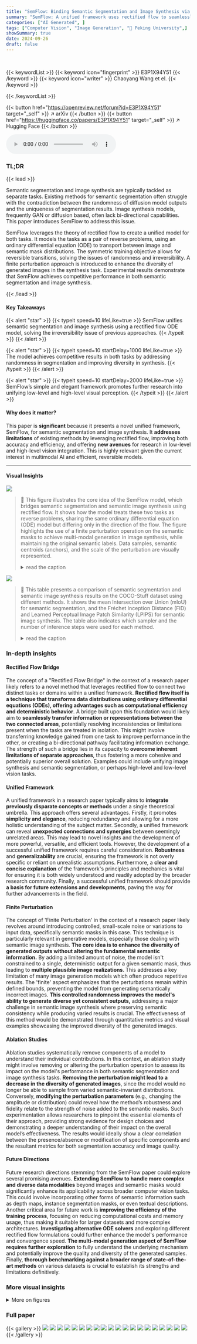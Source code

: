 ```yaml
---
title: "SemFlow: Binding Semantic Segmentation and Image Synthesis via Rectified Flow"
summary: "SemFlow: A unified framework uses rectified flow to seamlessly bridge semantic segmentation and image synthesis, achieving competitive results and offering reversible image-mask transformations."
categories: ["AI Generated", ]
tags: ["Computer Vision", "Image Generation", "🏢 Peking University",]
showSummary: true
date: 2024-09-26
draft: false
---
```


<br>

{{< keywordList >}}
{{< keyword icon="fingerprint" >}} E3P1X94Y51 {{< /keyword >}}
{{< keyword icon="writer" >}} Chaoyang Wang et el. {{< /keyword >}}
 
{{< /keywordList >}}

{{< button href="https://openreview.net/forum?id=E3P1X94Y51" target="_self" >}}
↗ arXiv
{{< /button >}}
{{< button href="https://huggingface.co/papers/E3P1X94Y51" target="_self" >}}
↗ Hugging Face
{{< /button >}}



<audio controls>
    <source src="https://ai-paper-reviewer.com/E3P1X94Y51/podcast.wav" type="audio/wav">
    Your browser does not support the audio element.
</audio>


### TL;DR


{{< lead >}}

Semantic segmentation and image synthesis are typically tackled as separate tasks. Existing methods for semantic segmentation often struggle with the contradiction between the randomness of diffusion model outputs and the uniqueness of segmentation results.  Image synthesis models, frequently GAN or diffusion based, often lack bi-directional capabilities. This paper introduces SemFlow to address this issue. 

SemFlow leverages the theory of rectified flow to create a unified model for both tasks.  It models the tasks as a pair of reverse problems, using an ordinary differential equation (ODE) to transport between image and semantic mask distributions.  The symmetric training objective allows for reversible transitions, solving the issues of randomness and irreversibility.  A finite perturbation approach is introduced to enhance the diversity of generated images in the synthesis task. Experimental results demonstrate that SemFlow achieves competitive performance in both semantic segmentation and image synthesis.

{{< /lead >}}


#### Key Takeaways

{{< alert "star" >}}
{{< typeit speed=10 lifeLike=true >}} SemFlow unifies semantic segmentation and image synthesis using a rectified flow ODE model, solving the irreversibility issue of previous approaches. {{< /typeit >}}
{{< /alert >}}

{{< alert "star" >}}
{{< typeit speed=10 startDelay=1000 lifeLike=true >}} The model achieves competitive results in both tasks by addressing randomness in segmentation and improving diversity in synthesis. {{< /typeit >}}
{{< /alert >}}

{{< alert "star" >}}
{{< typeit speed=10 startDelay=2000 lifeLike=true >}} SemFlow’s simple and elegant framework promotes further research into unifying low-level and high-level visual perception. {{< /typeit >}}
{{< /alert >}}

#### Why does it matter?
This paper is **significant** because it presents a novel unified framework, SemFlow, for semantic segmentation and image synthesis.  It **addresses limitations** of existing methods by leveraging rectified flow, improving both accuracy and efficiency, and offering **new avenues** for research in low-level and high-level vision integration. This is highly relevant given the current interest in multimodal AI and efficient, reversible models.

------
#### Visual Insights



![](https://ai-paper-reviewer.com/E3P1X94Y51/figures_1_1.jpg)

> 🔼 This figure illustrates the core idea of the SemFlow model, which bridges semantic segmentation and semantic image synthesis using rectified flow.  It shows how the model treats these two tasks as reverse problems, sharing the same ordinary differential equation (ODE) model but differing only in the direction of the flow. The figure highlights the use of a finite perturbation operation on the semantic masks to achieve multi-modal generation in image synthesis, while maintaining the original semantic labels.  Data samples, semantic centroids (anchors), and the scale of the perturbation are visually represented.
> <details>
> <summary>read the caption</summary>
> Figure 1: Rectified flow bridges semantic segmentation (SS) and semantic image synthesis (SIS). SS and SIS are modeled as a pair of transportation problems between the distributions of images and masks. They share the same ODE and only differ in the direction of the velocity field. We propose a finite perturbation operation on the mask to enable multi-modal generation without changing the semantic labels. Grey dots represent data samples. Colored dots represent semantic centroids, also known as anchors in Eq. 7. Colored bubbles represent the scale of perturbation.
> </details>





![](https://ai-paper-reviewer.com/E3P1X94Y51/tables_5_1.jpg)

> 🔼 This table presents a comparison of semantic segmentation and semantic image synthesis results on the COCO-Stuff dataset using different methods.  It shows the mean Intersection over Union (mIoU) for semantic segmentation, and the Fréchet Inception Distance (FID) and Learned Perceptual Image Patch Similarity (LPIPS) for semantic image synthesis. The table also indicates which sampler and the number of inference steps were used for each method.
> <details>
> <summary>read the caption</summary>
> Table 1: Semantic segmentation results on COCO-Stuff dataset. SS and SIS represents semantic segmentation and semantic image synthesis, respectively. Sampler-N means the usage of a specific sampler with N inference steps.
> </details>





### In-depth insights


#### Rectified Flow Bridge
The concept of a "Rectified Flow Bridge" in the context of a research paper likely refers to a novel method that leverages rectified flow to connect two distinct tasks or domains within a unified framework.  **Rectified flow itself is a technique that transforms data distributions using ordinary differential equations (ODEs), offering advantages such as computational efficiency and deterministic behavior**. A bridge built upon this foundation would likely aim to **seamlessly transfer information or representations between the two connected areas**, potentially resolving inconsistencies or limitations present when the tasks are treated in isolation. This might involve transferring knowledge gained from one task to improve performance in the other, or creating a bi-directional pathway facilitating information exchange. The strength of such a bridge lies in its capacity to **overcome inherent limitations of separate approaches**, thus fostering a more cohesive and potentially superior overall solution.  Examples could include unifying image synthesis and semantic segmentation, or perhaps high-level and low-level vision tasks.

#### Unified Framework
A unified framework in a research paper typically aims to **integrate previously disparate concepts or methods** under a single theoretical umbrella.  This approach offers several advantages. Firstly, it promotes **simplicity and elegance**, reducing redundancy and allowing for a more holistic understanding of the subject matter. Secondly, a unified framework can reveal **unexpected connections and synergies** between seemingly unrelated areas. This may lead to novel insights and the development of more powerful, versatile, and efficient tools.  However, the development of a successful unified framework requires careful consideration.  **Robustness** and **generalizability** are crucial, ensuring the framework is not overly specific or reliant on unrealistic assumptions.  Furthermore, a **clear and concise explanation** of the framework's principles and mechanics is vital for ensuring it is both widely understood and readily adopted by the broader research community.  Finally, a successful unified framework should provide **a basis for future extensions and developments**, paving the way for further advancements in the field.

#### Finite Perturbation
The concept of 'Finite Perturbation' in the context of a research paper likely revolves around introducing controlled, small-scale noise or variations to input data, specifically semantic masks in this case.  This technique is particularly relevant in generative models, especially those dealing with semantic image synthesis.  **The core idea is to enhance the diversity of generated outputs without altering the fundamental semantic information.**  By adding a limited amount of noise, the model isn't constrained to a single, deterministic output for a given semantic mask, thus leading to **multiple plausible image realizations**. This addresses a key limitation of many image generation models which often produce repetitive results. The 'finite' aspect emphasizes that the perturbations remain within defined bounds, preventing the model from generating semantically incorrect images.  **This controlled randomness improves the model's ability to generate diverse yet consistent outputs,** addressing a major challenge in semantic image synthesis where preserving semantic consistency while producing varied results is crucial. The effectiveness of this method would be demonstrated through quantitative metrics and visual examples showcasing the improved diversity of the generated images.

#### Ablation Studies
Ablation studies systematically remove components of a model to understand their individual contributions.  In this context, an ablation study might involve removing or altering the perturbation operation to assess its impact on the model's performance in both semantic segmentation and image synthesis tasks.  **Removing the perturbation might lead to a decrease in the diversity of generated images**, since the model would no longer be able to sample from varied semantic-invariant distributions.   Conversely, **modifying the perturbation parameters** (e.g., changing the amplitude or distribution) could reveal how the method’s robustness and fidelity relate to the strength of noise added to the semantic masks.  Such experimentation allows researchers to pinpoint the essential elements of their approach, providing strong evidence for design choices and demonstrating a deeper understanding of their impact on the overall model’s effectiveness.  The results would ideally show a clear correlation between the presence/absence or modification of specific components and the resultant metrics for both segmentation accuracy and image quality.

#### Future Directions
Future research directions stemming from the SemFlow paper could explore several promising avenues. **Extending SemFlow to handle more complex and diverse data modalities** beyond images and semantic masks would significantly enhance its applicability across broader computer vision tasks.  This could involve incorporating other forms of semantic information such as depth maps, instance segmentation masks, or even textual descriptions. Another critical area for future work is **improving the efficiency of the training process**, focusing on reducing computational costs and memory usage, thus making it suitable for larger datasets and more complex architectures.  **Investigating alternative ODE solvers**  and exploring different rectified flow formulations could further enhance the model's performance and convergence speed.  **The multi-modal generation aspect of SemFlow requires further exploration** to fully understand the underlying mechanism and potentially improve the quality and diversity of the generated samples. Finally, **thorough benchmarking against a broader range of state-of-the-art methods** on various datasets is crucial to establish its strengths and limitations definitively.


### More visual insights

<details>
<summary>More on figures
</summary>


![](https://ai-paper-reviewer.com/E3P1X94Y51/figures_6_1.jpg)

> 🔼 This figure compares the semantic segmentation results of SemFlow against two different diffusion-based segmentation models (DSMs) on the COCO-Stuff dataset.  It showcases how SemFlow produces significantly more accurate and consistent segmentation results compared to DSMs, which are highly sensitive to random seed variations, leading to inconsistent predictions. The color-coding in the ground truth image represents different semantic categories.
> <details>
> <summary>read the caption</summary>
> Figure 2: Semantic segmentation results on COCO-Stuff dataset. For the ground truth, each color reflects the value of anchors (Eq. 7), which corresponds to one semantic category, and the color white indicates the ignored regions. The predictions of DSM vary considerably under different random seeds.
> </details>



![](https://ai-paper-reviewer.com/E3P1X94Y51/figures_6_2.jpg)

> 🔼 This figure compares the performance of SemFlow and CycleGAN on semantic segmentation and image synthesis tasks using the Cityscapes dataset.  The top row shows the input semantic layouts. The second row displays the ground truth images. The third row shows the results generated by CycleGAN, and the bottom row shows the results from SemFlow. The color black in the ground truth images indicates regions that were ignored during training. SemFlow's segmentation results are color-coded according to the Cityscapes dataset's label scheme.
> <details>
> <summary>read the caption</summary>
> Figure 3: Semantic segmentation and semantic image synthesis results on Cityscapes dataset. The color black in the ground truth indicates the ignored region. The segmentation results of SemFlow are colored following [12].
> </details>



![](https://ai-paper-reviewer.com/E3P1X94Y51/figures_7_1.jpg)

> 🔼 This figure shows the impact of the finite perturbation operation (Eq. 14) on semantic image synthesis using the CelebAMask-HQ dataset.  The leftmost column displays the semantic masks, color-coded to represent different semantic components. The middle column shows synthesis results without perturbation, demonstrating uni-modal generation. The right column displays synthesis results with perturbation, illustrating the model's ability to generate diverse results for the same semantic mask, achieving multi-modal generation.
> <details>
> <summary>read the caption</summary>
> Figure 4: Semantic image synthesis results on CelebAMask-HQ dataset. Semantic masks are colored to show different semantic components. SemFlow w/ Perturbation indicates the finite perturbation operation in Eq. 14.
> </details>



![](https://ai-paper-reviewer.com/E3P1X94Y51/figures_8_1.jpg)

> 🔼 This figure shows the image synthesis results using the forward Euler method with different numbers of inference steps (N=1, 5, 10, 20, 30).  It demonstrates that the model can generate competitive results even with a single inference step, highlighting the efficiency of the method.
> <details>
> <summary>read the caption</summary>
> Figure 5: Image synthesis results with different inference steps. We use the forward Euler method to get numerical solutions. Our approach obtains competitive results even with only one inference step.
> </details>



![](https://ai-paper-reviewer.com/E3P1X94Y51/figures_8_2.jpg)

> 🔼 This figure illustrates the core concept of SemFlow, a unified framework for semantic segmentation and semantic image synthesis.  It models these two tasks as reverse problems, connected by a rectified flow ODE. The ODE transports samples between the distributions of images and semantic masks, enabling reversible transfer.  A key innovation is the finite perturbation of masks, which introduces multi-modal generation for image synthesis without altering semantic labels.
> <details>
> <summary>read the caption</summary>
> Figure 1: Rectified flow bridges semantic segmentation (SS) and semantic image synthesis (SIS). SS and SIS are modeled as a pair of transportation problems between the distributions of images and masks. They share the same ODE and only differ in the direction of the velocity field. We propose a finite perturbation operation on the mask to enable multi-modal generation without changing the semantic labels. Grey dots represent data samples. Colored dots represent semantic centroids, also known as anchors in Eq. 7. Colored bubbles represent the scale of perturbation.
> </details>



![](https://ai-paper-reviewer.com/E3P1X94Y51/figures_8_3.jpg)

> 🔼 This figure visualizes the latent variables along the trajectory from the image distribution (z0) to the semantic mask distribution (z1) for semantic segmentation.  It demonstrates the smooth transition between the two distributions using the rectified flow method. The top row shows examples from the COCO-Stuff dataset, and the bottom row shows examples from the Cityscapes dataset. The visualization highlights the effectiveness of the rectified flow in learning a smooth and deterministic mapping between images and their corresponding semantic masks.
> <details>
> <summary>read the caption</summary>
> Figure 7: Visualization of latent variables on the trajectory from z0 to z1 (Semantic segmentation). Top row: COCO-Stuff. Bottom row: Cityscapes.
> </details>



![](https://ai-paper-reviewer.com/E3P1X94Y51/figures_12_1.jpg)

> 🔼 This figure demonstrates the impact of the finite perturbation operation (introduced in Equation 14 of the paper) on the quality of semantic image synthesis.  The top row shows a semantic mask, the results without perturbation, results with the ideal perturbation, and results with excessive perturbation. The bottom row shows the same for a different mask. The results illustrate that applying a finite perturbation to the input semantic masks enables the model to generate more diverse and realistic images, while insufficient or excessive perturbation negatively impacts the image quality.
> <details>
> <summary>read the caption</summary>
> Figure 4: Semantic image synthesis results on CelebAMask-HQ dataset. Semantic masks are colored to show different semantic components. SemFlow w/ Perturbation indicates the finite perturbation operation in Eq. 14.
> </details>



![](https://ai-paper-reviewer.com/E3P1X94Y51/figures_13_1.jpg)

> 🔼 This figure shows the results of semantic image synthesis on the CelebAMask-HQ dataset.  The leftmost image shows the semantic mask used as input. The next three images show the results generated by the SemFlow model without perturbation, demonstrating the model's tendency towards uni-modal generation with a fixed mask. The final three images show results from the SemFlow model with the addition of finite perturbation, showcasing the model's increased capacity for multi-modal image synthesis.
> <details>
> <summary>read the caption</summary>
> Figure 4: Semantic image synthesis results on CelebAMask-HQ dataset. Semantic masks are colored to show different semantic components. SemFlow w/ Perturbation indicates the finite perturbation operation in Eq. 14.
> </details>



![](https://ai-paper-reviewer.com/E3P1X94Y51/figures_13_2.jpg)

> 🔼 This figure compares the image synthesis results obtained using two different ODE solvers: Euler and RK45.  The top row shows results using the Euler method with 25 steps, while the bottom row shows results using the RK45 method (a Runge-Kutta method of order 5(4)).  The comparison highlights the impact of the choice of solver on the quality of the generated images.  RK45, being a more sophisticated and accurate method, may produce slightly better results.
> <details>
> <summary>read the caption</summary>
> Figure 10: The influences of ODE solvers. (a) Euler indicates sampling with euler-25 solver. (b) RK45 indicates the Runge-Kutta method of order 5(4).
> </details>



![](https://ai-paper-reviewer.com/E3P1X94Y51/figures_14_1.jpg)

> 🔼 This figure demonstrates the results of semantic image synthesis on the Cityscapes dataset using the SemFlow model. It showcases the model's ability to generate diverse results from the same semantic layout by varying random seeds, thus producing multi-modal outputs.  The top row shows input semantic masks or layouts, which are then processed by the model to generate image synthesis results in the subsequent rows.  The diversity in generated images, even for the same input, highlights the model's capability for multi-modal generation.
> <details>
> <summary>read the caption</summary>
> Figure 11: Image synthesis results on Cityscapes. We show the results under three random seeds for each semantic mask. The first row: semantic layouts. The second to the fourth row: synthesized results.
> </details>



![](https://ai-paper-reviewer.com/E3P1X94Y51/figures_14_2.jpg)

> 🔼 This figure illustrates the core concept of SemFlow, which models semantic segmentation and image synthesis as a pair of reverse problems using rectified flow.  It shows how a shared ordinary differential equation (ODE) model transports between the distributions of images and semantic masks, enabling reversible transfer between them. The figure highlights the use of a finite perturbation operation on masks to allow for multi-modal generation in image synthesis while maintaining semantic consistency. Data samples are represented by grey dots, semantic centroids by colored dots, and perturbation scale by colored bubbles.
> <details>
> <summary>read the caption</summary>
> Figure 1: Rectified flow bridges semantic segmentation (SS) and semantic image synthesis (SIS). SS and SIS are modeled as a pair of transportation problems between the distributions of images and masks. They share the same ODE and only differ in the direction of the velocity field. We propose a finite perturbation operation on the mask to enable multi-modal generation without changing the semantic labels. Grey dots represent data samples. Colored dots represent semantic centroids, also known as anchors in Eq. 7. Colored bubbles represent the scale of perturbation.
> </details>



</details>






### Full paper

{{< gallery >}}
<img src="https://ai-paper-reviewer.com/E3P1X94Y51/1.png" class="grid-w50 md:grid-w33 xl:grid-w25" />
<img src="https://ai-paper-reviewer.com/E3P1X94Y51/2.png" class="grid-w50 md:grid-w33 xl:grid-w25" />
<img src="https://ai-paper-reviewer.com/E3P1X94Y51/3.png" class="grid-w50 md:grid-w33 xl:grid-w25" />
<img src="https://ai-paper-reviewer.com/E3P1X94Y51/4.png" class="grid-w50 md:grid-w33 xl:grid-w25" />
<img src="https://ai-paper-reviewer.com/E3P1X94Y51/5.png" class="grid-w50 md:grid-w33 xl:grid-w25" />
<img src="https://ai-paper-reviewer.com/E3P1X94Y51/6.png" class="grid-w50 md:grid-w33 xl:grid-w25" />
<img src="https://ai-paper-reviewer.com/E3P1X94Y51/7.png" class="grid-w50 md:grid-w33 xl:grid-w25" />
<img src="https://ai-paper-reviewer.com/E3P1X94Y51/8.png" class="grid-w50 md:grid-w33 xl:grid-w25" />
<img src="https://ai-paper-reviewer.com/E3P1X94Y51/9.png" class="grid-w50 md:grid-w33 xl:grid-w25" />
<img src="https://ai-paper-reviewer.com/E3P1X94Y51/10.png" class="grid-w50 md:grid-w33 xl:grid-w25" />
<img src="https://ai-paper-reviewer.com/E3P1X94Y51/11.png" class="grid-w50 md:grid-w33 xl:grid-w25" />
<img src="https://ai-paper-reviewer.com/E3P1X94Y51/12.png" class="grid-w50 md:grid-w33 xl:grid-w25" />
<img src="https://ai-paper-reviewer.com/E3P1X94Y51/13.png" class="grid-w50 md:grid-w33 xl:grid-w25" />
<img src="https://ai-paper-reviewer.com/E3P1X94Y51/14.png" class="grid-w50 md:grid-w33 xl:grid-w25" />
<img src="https://ai-paper-reviewer.com/E3P1X94Y51/15.png" class="grid-w50 md:grid-w33 xl:grid-w25" />
<img src="https://ai-paper-reviewer.com/E3P1X94Y51/16.png" class="grid-w50 md:grid-w33 xl:grid-w25" />
<img src="https://ai-paper-reviewer.com/E3P1X94Y51/17.png" class="grid-w50 md:grid-w33 xl:grid-w25" />
<img src="https://ai-paper-reviewer.com/E3P1X94Y51/18.png" class="grid-w50 md:grid-w33 xl:grid-w25" />
<img src="https://ai-paper-reviewer.com/E3P1X94Y51/19.png" class="grid-w50 md:grid-w33 xl:grid-w25" />
<img src="https://ai-paper-reviewer.com/E3P1X94Y51/20.png" class="grid-w50 md:grid-w33 xl:grid-w25" />
{{< /gallery >}}